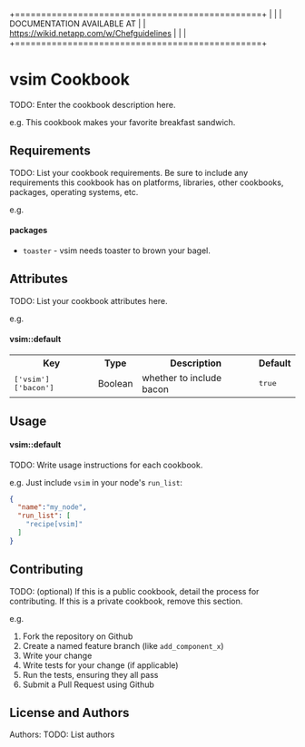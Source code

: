 +===============================================+
|                                               |
|          DOCUMENTATION AVAILABLE AT           |
| https://wikid.netapp.com/w/Chefguidelines     |
|                                               |
+===============================================+



vsim Cookbook
=============
TODO: Enter the cookbook description here.

e.g.
This cookbook makes your favorite breakfast sandwich.

Requirements
------------
TODO: List your cookbook requirements. Be sure to include any requirements this cookbook has on platforms, libraries, other cookbooks, packages, operating systems, etc.

e.g.
#### packages
- `toaster` - vsim needs toaster to brown your bagel.

Attributes
----------
TODO: List your cookbook attributes here.

e.g.
#### vsim::default
<table>
  <tr>
    <th>Key</th>
    <th>Type</th>
    <th>Description</th>
    <th>Default</th>
  </tr>
  <tr>
    <td><tt>['vsim']['bacon']</tt></td>
    <td>Boolean</td>
    <td>whether to include bacon</td>
    <td><tt>true</tt></td>
  </tr>
</table>

Usage
-----
#### vsim::default
TODO: Write usage instructions for each cookbook.

e.g.
Just include `vsim` in your node's `run_list`:

```json
{
  "name":"my_node",
  "run_list": [
    "recipe[vsim]"
  ]
}
```

Contributing
------------
TODO: (optional) If this is a public cookbook, detail the process for contributing. If this is a private cookbook, remove this section.

e.g.
1. Fork the repository on Github
2. Create a named feature branch (like `add_component_x`)
3. Write your change
4. Write tests for your change (if applicable)
5. Run the tests, ensuring they all pass
6. Submit a Pull Request using Github

License and Authors
-------------------
Authors: TODO: List authors
